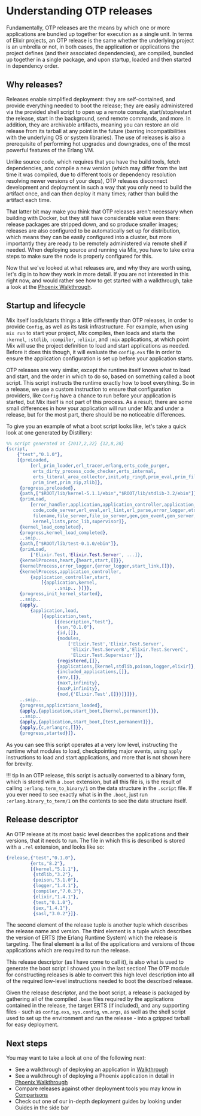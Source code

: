 # Understanding OTP releases

Fundamentally, OTP releases are the means by which one or more applications are bundled up together
for execution as a single unit. In terms of Elixir projects, an OTP release is the same whether the
underlying project is an umbrella or not, in both cases, the application or applications the project
defines (and their associated dependencies), are compiled, bundled up together in a single package,
and upon startup, loaded and then started in dependency order.

## Why releases?

Releases enable simplified deployment: they are self-contained, and provide everything needed to
boot the release; they are easily administered via the provided shell script to open up a remote console,
start/stop/restart the release, start in the background, send remote commands, and more. In addition,
they are archivable artifacts, meaning you can restore an old release from its tarball at any point in the
future (barring incompatibilities with the underlying OS or system libraries). The use of releases is also
a prerequisite of performing hot upgrades and downgrades, one of the most powerful features of the Erlang VM.

Unlike source code, which requires that you have the build tools, fetch dependencies, and compile a new version 
(which may differ from the last time it was compiled, due to different tools or dependency resolution resolving 
newer versions of your deps), OTP releases disconnect development and deployment in such a way that you only need 
to build the artifact once, and can then deploy it many times; rather than build the artifact each time.

That latter bit may make you think that OTP releases aren't necessary when building with Docker, but they still
have considerable value even there: release packages are stripped down, and so produce smaller images; releases
are also configured to be automatically set up for distribution, which means they can be easily configured into
a cluster, but more importantly they are ready to be remotely administered via remote shell if needed. When deploying
source and running via Mix, you have to take extra steps to make sure the node is properly configured for this.

Now that we've looked at what releases are, and why they are worth using, let's dig in to how they work in more
detail. If you are not interested in this right now, and would rather see how to get started with a walkthrough,
take a look at the [Phoenix Walkthrough](../guides/phoenix_walkthrough.md).

## Startup and lifecycle

Mix itself loads/starts things a little differently than OTP releases, in order to provide `Config`,
as well as its task infrastructure. For example, when using `mix run` to start your project, Mix compiles, 
then loads and starts the `:kernel`, `:stdlib`, `:compiler`, `:elixir`, and `:mix` applications, at which point 
Mix will use the project definition to load and start applications as needed. Before it does this though, it
will evaluate the `config.exs` file in order to ensure the application configuration is set up before your application
starts.

OTP releases are very similar, except the runtime itself knows what to load and start, and the order in which to
do so, based on something called a boot script. This script instructs the runtime exactly how to boot everything.
So in a release, we use a custom instruction to ensure that configuration providers, like `Config` have a chance
to run before your application is started, but Mix itself is not part of this process. As a result, there are some
small differences in how your application will run under Mix and under a release, but for the most part, there should
be no noticeable differences.

To give you an example of what a boot script looks like, let's take a quick look at one generated by Distillery:

```erlang
%% script generated at {2017,2,22} {12,8,28}
{script,
    {"test","0.1.0"},
    [{preLoaded,
         [erl_prim_loader,erl_tracer,erlang,erts_code_purger,
          erts_dirty_process_code_checker,erts_internal,
          erts_literal_area_collector,init,otp_ring0,prim_eval,prim_file,
          prim_inet,prim_zip,zlib]},
     {progress,preloaded},
     {path,["$ROOT/lib/kernel-5.1.1/ebin","$ROOT/lib/stdlib-3.2/ebin"]},
     {primLoad,
         [error_handler,application,application_controller,application_master,
          code,code_server,erl_eval,erl_lint,erl_parse,error_logger,ets,file,
          filename,file_server,file_io_server,gen,gen_event,gen_server,heart,
          kernel,lists,proc_lib,supervisor]},
     {kernel_load_completed},
     {progress,kernel_load_completed},
     ..snip..
     {path,["$ROOT/lib/test-0.1.0/ebin"]},
     {primLoad,
         ['Elixir.Test,'Elixir.Test.Server', ...]},
     {kernelProcess,heart,{heart,start,[]}},
     {kernelProcess,error_logger,{error_logger,start_link,[]}},
     {kernelProcess,application_controller,
         {application_controller,start,
             [{application,kernel,
                  ..snip.. }]}},
     {progress,init_kernel_started},
     ..snip..
     {apply,
         {application,load,
             [{application,test,
                  [{description,"test"},
                   {vsn,"0.1.0"},
                   {id,[]},
                   {modules,
                       ['Elixir.Test','Elixir.Test.Server',
                        'Elixir.Test.ServerB','Elixir.Test.ServerC',
                        'Elixir.Test.Supervisor']},
                   {registered,[]},
                   {applications,[kernel,stdlib,poison,logger,elixir]},
                   {included_applications,[]},
                   {env,[]},
                   {maxT,infinity},
                   {maxP,infinity},
                   {mod,{'Elixir.Test',[]}}]}]}},
     ..snip..
     {progress,applications_loaded},
     {apply,{application,start_boot,[kernel,permanent]}},
     ..snip..
     {apply,{application,start_boot,[test,permanent]}},
     {apply,{c,erlangrc,[]}},
     {progress,started}]}.
```

As you can see this script operates at a very low level, instructing the runtime what modules to load,
checkpointing major events, using `apply` instructions to load and start applications, and more that is
not shown here for brevity.

!!! tip
    In an OTP release, this script is actually converted to a binary form,
    which is stored with a `.boot` extension, but all this file is, is the
    result of calling `:erlang.term_to_binary/1` on the data structure in the
    `.script` file. If you ever need to see exactly what is in the `.boot`, just
    run `:erlang.binary_to_term/1` on the contents to see the data structure
    itself.

## Release descriptor

An OTP release at its most basic level describes the applications and their versions, that it needs to run.
The file in which this is described is stored with a `.rel` extension, and looks like so:

```erlang
{release,{"test","0.1.0"},
         {erts,"8.2"},
         [{kernel,"5.1.1"},
          {stdlib,"3.2"},
          {poison,"3.1.0"},
          {logger,"1.4.1"},
          {compiler,"7.0.3"},
          {elixir,"1.4.1"},
          {test,"0.1.0"},
          {iex,"1.4.1"},
          {sasl,"3.0.2"}]}.
```

The second element of the release tuple is another tuple which describes the release name and version. The third element is a tuple which
describes the version of ERTS (the Erlang Runtime System) which the release is targeting. The final element is a list of the applications
and versions of those applications which are required to run the release.

This release descriptor (as I have come to call it), is also what is used to generate the boot script I showed you in the last section!
The OTP module for constructing releases is able to convert this high level description into all of the required low-level instructions
needed to boot the described release.

Given the release descriptor, and the boot script, a release is packaged by gathering all of the compiled `.beam` 
files required by the applications contained in the release, the target ERTS (if included), and any supporting files - 
such as `config.exs`, `sys.config`, `vm.args`, as well as the shell script used to set up the environment and run the release - 
into a gzipped tarball for easy deployment.

## Next steps

You may want to take a look at one of the following next:

  * See a walkthrough of deploying an application in [Walkthrough](walkthrough.md)
  * See a walkthrough of deploying a Phoenix application in detail in [Phoenix Walkthrough](../guides/phoenix_walkthrough.md)
  * Compare releases against other deployment tools you may know in [Comparisons](comparison.md)
  * Check out one of our in-depth deployment guides by looking under Guides in the side bar
